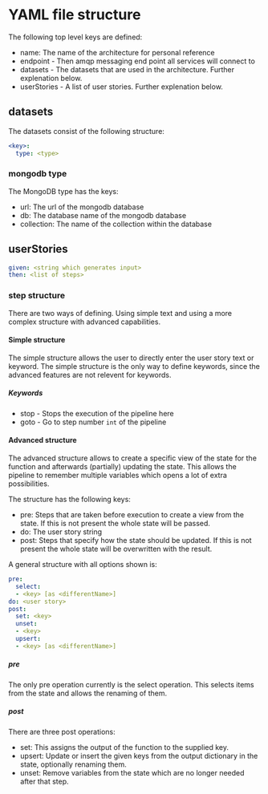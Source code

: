 # YAML file structure
The following top level keys are defined:
- name: The name of the architecture for personal reference
- endpoint - Then amqp messaging end point all services will connect to
- datasets - The datasets that are used in the architecture. Further explenation below.
- userStories - A list of user stories. Further explenation below.


## datasets
The datasets consist of the following structure:
```yaml
<key>:
  type: <type>
```

### mongodb type
The MongoDB type has the keys:
- url: The url of the mongodb database
- db: The database name of the mongodb database
- collection: The name of the collection within the database

## userStories
```yaml
given: <string which generates input>
then: <list of steps>
```

### step structure
There are two ways of defining. Using simple text and using a more complex structure with advanced capabilities.

#### Simple structure
The simple structure allows the user to directly enter the user story text or keyword. The simple structure is the only way to define keywords, since the advanced features are not relevent for keywords.

##### Keywords
- stop - Stops the execution of the pipeline here
- goto <int> - Go to step number `int` of the pipeline

#### Advanced structure
The advanced structure allows to create a specific view of the state for the function and afterwards (partially) updating the state. This allows the pipeline to remember multiple variables which opens a lot of extra possibilities.

The structure has the following keys:
- pre: Steps that are taken before execution to create a view from the state. If this is not present the whole state will be passed.
- do: The user story string
- post: Steps that specify how the state should be updated. If this is not present the whole state will be overwritten with the result.

A general structure with all options shown is:
```yaml
pre:
  select:
  - <key> [as <differentName>]
do: <user story>
post:
  set: <key>
  unset:
  - <key>
  upsert:
  - <key> [as <differentName>]
```

##### pre
The only pre operation currently is the select operation. This selects items from the state and allows the renaming of them.

##### post
There are three post operations:
- set: This assigns the output of the function to the supplied key.
- upsert: Update or insert the given keys from the output dictionary in the state, optionally renaming them.
- unset: Remove variables from the state which are no longer needed after that step.
